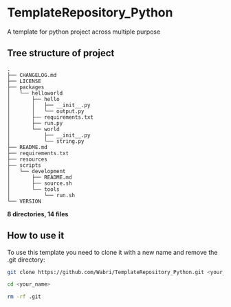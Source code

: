 # TemplateRepository_Python
A template for python project across multiple purpose

## Tree structure of project

```Tree
.
├── CHANGELOG.md
├── LICENSE
├── packages
│   └── helloworld
│       ├── hello
│       │   ├── __init__.py
│       │   └── output.py
│       ├── requirements.txt
│       ├── run.py
│       └── world
│           ├── __init__.py
│           └── string.py
├── README.md
├── requirements.txt
├── resources
├── scripts
│   └── development
│       ├── README.md
│       ├── source.sh
│       └── tools
│           └── run.sh
└── VERSION
```

**8 directories, 14 files**

## How to use it

To use this template you need to clone it with a new name and remove the .git directory:

```Bash
git clone https://github.com/Wabri/TemplateRepository_Python.git <your_name>

cd <your_name>

rm -rf .git
```

